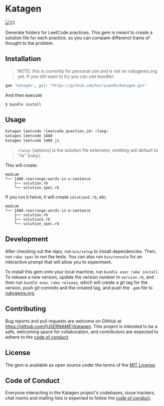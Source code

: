 # Katagen

![CI](https://github.com/harryuan65/Katagen/workflows/Test/badge.svg)

Generate folders for LeetCode practices. This gem is meant to create a solution file for each practice, so you can compare differenct trains of thought to the problem.


## Installation

> NOTE: this is currently for personal use and is not on rubygems.org yet. If you still want to try you can use bundler:

```ruby
gem 'katagen', git: "https://github.com/harryuan65/Katagen.git"
```

And then execute:

    $ bundle install

## Usage

```bash
katagen leetcode <leetcode_question_id> <lang>
katagen leetcode 1480
katagen leetcode 1480 js
```

> `<lang>` [options] is the solution file extension, omitting will default to "rb" (ruby).

This will create:

```
medium
└── 1480.rearrange-words-in-a-sentence
    ├── solution.rb
    └── solution_spec.rb
```

If you run it twice, it will create `solution2.rb`, etc.

```
medium
└── 1480.rearrange-words-in-a-sentence
    ├── solution.rb
    ├── solution2.rb
    └── solution_spec.rb
```

## Development

After checking out the repo, run `bin/setup` to install dependencies. Then, run `rake spec` to run the tests. You can also run `bin/console` for an interactive prompt that will allow you to experiment.

To install this gem onto your local machine, run `bundle exec rake install`. To release a new version, update the version number in `version.rb`, and then run `bundle exec rake release`, which will create a git tag for the version, push git commits and the created tag, and push the `.gem` file to [rubygems.org](https://rubygems.org).

## Contributing

Bug reports and pull requests are welcome on GitHub at https://github.com/[USERNAME]/katagen. This project is intended to be a safe, welcoming space for collaboration, and contributors are expected to adhere to the [code of conduct](https://github.com/[USERNAME]/katagen/blob/master/CODE_OF_CONDUCT.md).

## License

The gem is available as open source under the terms of the [MIT License](https://opensource.org/licenses/MIT).

## Code of Conduct

Everyone interacting in the Katagen project's codebases, issue trackers, chat rooms and mailing lists is expected to follow the [code of conduct](https://github.com/[USERNAME]/katagen/blob/master/CODE_OF_CONDUCT.md).
